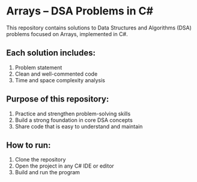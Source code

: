 # Arrays – DSA Problems in C#

This repository contains solutions to Data Structures and Algorithms (DSA) problems focused on Arrays, implemented in C#.

## Each solution includes:
1. Problem statement
2. Clean and well-commented code
3. Time and space complexity analysis

## Purpose of this repository:
1. Practice and strengthen problem-solving skills
2. Build a strong foundation in core DSA concepts
3. Share code that is easy to understand and maintain

## How to run:
1. Clone the repository
2. Open the project in any C# IDE or editor
3. Build and run the program
